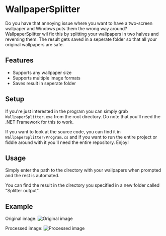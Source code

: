 # WallpaperSplitter
Do you have that annoying issue where you want to have a two-screen wallpaper and Windows puts them the wrong way around? WallpaperSplitter wil fix this by splitting your wallpapers in two halves and reversing them. The result gets saved in a seperate folder so that all your original wallpapers are safe.

## Features
 - Supports any wallpaper size
 - Supports multiple image formats
 - Saves result in seperate folder
 
## Setup
If you're just interested in the program you can simply grab `WallpaperSplitter.exe` from the root directory.
Do note that you'll need the .NET Framework for this to work.

If you want to look at the source code, you can find it in `WallpaperSplitter/Program.cs` and if you want to run the entire project or fiddle around with it you'll need the entire repository. Enjoy!
 
## Usage
Simply enter the path to the directory with your wallpapers when prompted and the rest is automated.

You can find the result in the directory you specified in a new folder called "Splitter output".

## Example
Original image: 
![Original image](http://i.imgur.com/5TIQrx3.jpg)

Processed image: 
![Processed image](http://i.imgur.com/k6YbTId.jpg)